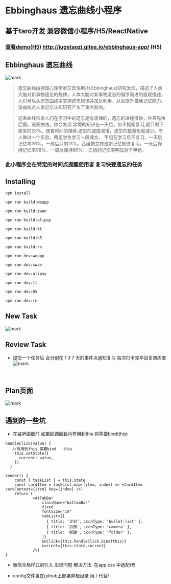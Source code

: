 # Ebbinghaus 遗忘曲线小程序
## 基于taro开发  兼容微信小程序/H5/ReactNative

### [查看demo(H5)](http://jugetaozi.gitee.io/ebbinghaus-app/) http://jugetaozi.gitee.io/ebbinghaus-app/ (H5)

## Ebbinghaus 遗忘曲线
![mark](https://gitee.com/jugetaozi/picture_bed/raw/master/ebbinghaus.jpg)
>遗忘曲线由德国心理学家艾宾浩斯(H.Ebbinghaus)研究发现，描述了人类大脑对新事物遗忘的规律。人体大脑对新事物遗忘的循序渐进的直观描述，人们可以从遗忘曲线中掌握遗忘规律并加以利用，从而提升自我记忆能力。该曲线对人类记忆认知研究产生了重大影响。

>这条曲线告诉人们在学习中的遗忘是有规律的，遗忘的进程很快，并且先快后慢。观察曲线，你会发现,学得的知识在一天后，如不抓紧复习,就只剩下原来的25%。随着时间的推移,遗忘的速度减慢，遗忘的数量也就减少。有人做过一个实验，两组学生学习一段课文， 甲组在学习后不复习，一天后记忆率36%，一周后只剩13%。乙组按艾宾浩斯记忆规律复习，一天后保持记忆率98%，一周后保持86%， 乙组的记忆率明显高于甲组。

### 此小程序会在特定的时间点提醒使用者 复习快要遗忘的任务

## Installing
`npm install`

`npm run build:weapp`

`npm run build:swan`

`npm run build:alipay`

`npm run build:tt`

`npm run build:h5`

`npm run build:rn`

`npm run dev:weapp`

`npm run dev:swan`

`npm run dev:alipay`

`npm run dev:tt`

`npm run dev:h5`

`npm run dev:rn`
## New Task

![mark](http://jugetaozi.com/a/20190224/C4nUkkGiCoAt.jpg?imageslim)





## Review Task
* 提交一个任务后  会分别在 1 3 7 天的事件点通知复习  每次打卡完毕回复熟练度
  ![mark](http://jugetaozi.com/a/20190224/r7K1JV52n57B.jpg?imageslim)

  ​


## Plan页面
![mark](http://jugetaozi.com/a/20190224/v4xKhsKWIHPR.jpg?imageslim)



## 遇到的一些坑

- 在监听函数时  如果回调函数内有用到this  则需要bind(this)
```
handleClick(value) {
   //有用到this 需要bind   this
    this.setState({
      current: value,
    })
  }

render() {
    const { taskList } = this.state
    const cardItem = taskList.map((item, index) => <CardItem cardContext={item} key={index} />)
    return (
            <AtTabBar
                className="bottomBar"
                fixed
                fontSize="14"
                tabList={[
                  { title: '计划', iconType: 'bullet-list' },
                  { title: '拍照', iconType: 'camera' },
                  { title: '新建', iconType: 'folder' },
                ]}
                onClick={this.handleClick.bind(this)}
                current={this.state.current}
            />)
}

```
- 微信全局样式的引入 出现问题
   解决方法: 在app.css 中适配H5

- config文件当在github上部署非根目录 用./ 代替/